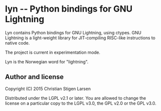 lyn -- Python bindings for GNU Lightning
========================================

Lyn contains Python bindings for GNU Lightning, using ctypes. GNU Lightning is
a light-weight library for JIT-compiling RISC-like instructions to native code.

The project is current in experimentation mode.

Lyn is the Norwegian word for "lightning".

Author and license
------------------

Copyright (C) 2015 Christian Stigen Larsen

Distributed under the LGPL v2.1 or later. You are allowed to change the license
on a particular copy to the LGPL v3.0, the GPL v2.0 or the GPL v3.0.
